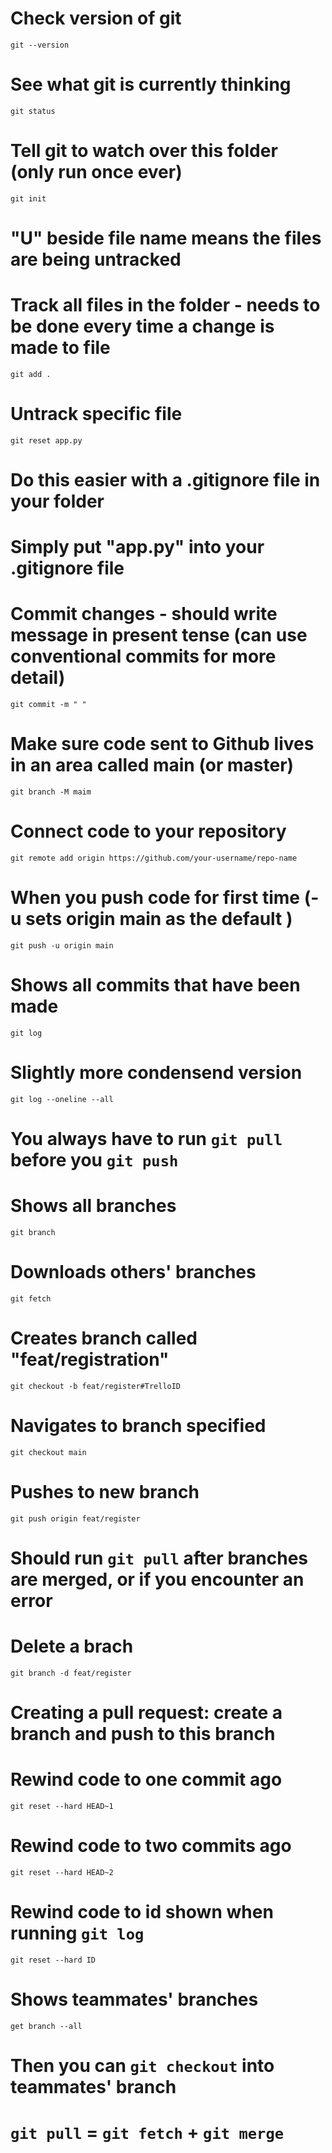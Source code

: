  <!-- BASICS -->
# Check version of git 
`git --version`

# See what git is currently thinking
`git status`

# Tell git to watch over this folder (only run once ever)
`git init`

# "U" beside file name means the files are being untracked

# Track all files in the folder - needs to be done every time a change is made to file 
`git add .`

# Untrack specific file 
`git reset app.py`

# Do this easier with  a .gitignore file in your folder
# Simply put "app.py" into your .gitignore file

# Commit changes - should write message in present tense (can use conventional commits for more detail)
`git commit -m " "`

# Make sure code sent to Github lives in an area called main (or master)
`git branch -M maim`

# Connect code to your repository
`git remote add origin https://github.com/your-username/repo-name`
 
# When you push code for first time (-u sets origin main as the default )
`git push -u origin main`

# Shows all commits that have been made 
`git log`
# Slightly more condensend version 
`git log --oneline --all`

# You always have to run `git pull` before you `git push` 

<!-- BRANCHING  -->

# Shows all branches 
`git branch`
# Downloads others' branches
`git fetch`

# Creates branch called  "feat/registration"
`git checkout -b feat/register#TrelloID`

# Navigates to branch specified
`git checkout main`

# Pushes to new branch 
`git push origin feat/register`

# Should run `git pull` after branches are merged, or if you encounter an error

# Delete a brach 
`git branch -d feat/register`

# Creating a pull request: create a branch and push to this branch 

<!-- RESET: Only use it when you go back in time on your own branch -->
# Rewind code to one commit ago 
`git reset --hard HEAD~1`
# Rewind code to two commits ago 
`git reset --hard HEAD~2`
# Rewind code to id shown when running `git log`
`git reset --hard ID`


# Shows teammates' branches
`get branch --all`
# Then you can `git checkout` into teammates' branch


# `git pull` = `git fetch` + `git merge`